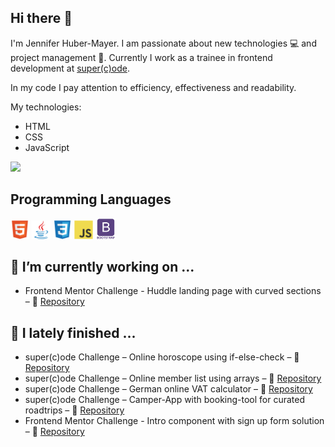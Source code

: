 ## Hi there 👋

I'm Jennifer Huber-Mayer. I am passionate about new technologies 💻 and project management 🐙. Currently I work as a trainee in frontend development at [super(c)ode](https://www.super-code.de/).

In my code I pay attention to efficiency, effectiveness and readability.

My technologies:

- HTML
- CSS
- JavaScript

<img src = "https://github-readme-stats.vercel.app/api/top-langs/?username=jenniferhubermayer&layout=compact">

## Programming Languages

<img src = '/images/html.svg' width='30'/> <img src='./images/java.svg' width='30'/> <img src = '/images/css.svg' width='30'/> <img src = '/images/js.svg' width='30'/> <img src = '/images/bootstrap.svg' width='33'/> 
<!-- <img src = 'https://github.com/MarikIshtar007/MarikIshtar007/blob/master/images/c-original.svg' width='30'/> -->
<!-- <img src = 'https://github.com/MarikIshtar007/MarikIshtar007/blob/master/images/cpp.svg' width='30'/> -->
<!-- <img src = 'https://github.com/MarikIshtar007/MarikIshtar007/blob/master/images/python2.png' height='30'/> -->
<!-- <img src = 'https://github.com/MarikIshtar007/MarikIshtar007/blob/master/images/kotlin.svg' width='30'/>  -->
<!-- <img src = 'https://github.com/MarikIshtar007/MarikIshtar007/blob/master/images/dart.svg' width='33'/>  -->
<!-- <img src = 'https://github.com/MarikIshtar007/MarikIshtar007/blob/master/images/php.svg' width='40'/> -->
<!-- <img src = 'https://github.com/MarikIshtar007/MarikIshtar007/blob/master/images/sql.svg' width='30'/>  -->
 
 <!-- ## Technologies I Use
 <img src = 'https://github.com/MarikIshtar007/MarikIshtar007/blob/master/images/pycharm.svg' width='30'/>  
 <img src = 'https://github.com/MarikIshtar007/MarikIshtar007/blob/master/images/android.svg' height='40'/>
 <img src = 'https://github.com/MarikIshtar007/MarikIshtar007/blob/master/images/flutter-logo.svg' width='30'/> 
 <img src = 'https://github.com/MarikIshtar007/MarikIshtar007/blob/master/images/django.svg' height='40'/> 
 <img src = 'https://github.com/MarikIshtar007/MarikIshtar007/blob/master/images/flask.png' width='30'/> 
 <img src = 'https://github.com/MarikIshtar007/MarikIshtar007/blob/master/images/git.svg' width='30'/> 
 <img src = 'https://github.com/MarikIshtar007/MarikIshtar007/blob/master/images/nodejs.svg' width='33'/> 
 <img src = 'https://github.com/MarikIshtar007/MarikIshtar007/blob/master/images/react.svg' width='33'/> -->

<!--ReactJS
NodeJS

**jenniferhubermayer/jenniferhubermayer** is a ✨ _special_ ✨ repository because its `README.md` (this file) appears on your GitHub profile.

Here are some ideas to get you started:

- 🔭 I’m currently working on ...
- 🌱 I’m currently learning ...
- 👯 I’m looking to collaborate on ...
- 🤔 I’m looking for help with ...
- 💬 Ask me about ...
- 📫 How to reach me: ...
- 😄 Pronouns: ...
- ⚡ Fun fact: ...
-->

## 🔭 I’m currently working on ...

- Frontend Mentor Challenge - Huddle landing page with curved sections – 👀 [Repository](https://github.com/jenniferhubermayer/huddle-landing-page-with-curved-sections)

## 🔭 I lately finished ...

- super(c)ode Challenge – Online horoscope using if-else-check – 👀 [Repository](https://github.com/jenniferhubermayer/horoscope-using-if-else-check)
- super(c)ode Challenge – Online member list using arrays – 👀 [Repository](https://github.com/jenniferhubermayer/member-list-using-array)
- super(c)ode Challenge – German online VAT calculator – 👀 [Repository](https://github.com/jenniferhubermayer/online-VAT-calculator)
- super(c)ode Challenge – Camper-App with booking-tool for curated roadtrips –  👀 [Repository](https://github.com/jenniferhubermayer/camper-app)
- Frontend Mentor Challenge - Intro component with sign up form solution –  👀 [Repository](https://github.com/jenniferhubermayer/intro-component-with-signup-form)
